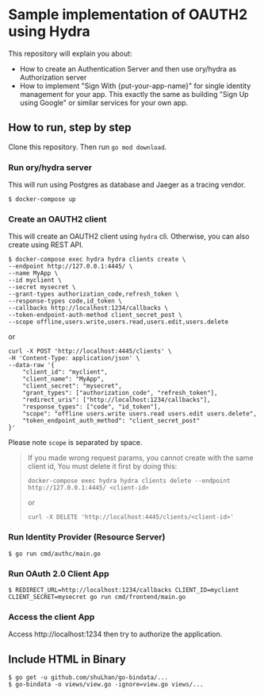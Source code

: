 # Sample implementation of OAUTH2 using Hydra

This repository will explain you about:

* How to create an Authentication Server and then use ory/hydra as Authorization server
* How to implement "Sign With {put-your-app-name}" for single identity management for your app. This exactly the same as building "Sign Up using Google" or similar services for your own app.

## How to run, step by step

Clone this repository. Then run `go mod download`.

### Run ory/hydra server 

This will run using Postgres as database and Jaeger as a tracing vendor.

```shell script
$ docker-compose up
```

### Create an OAUTH2 client

This will create an OAUTH2 client using `hydra` cli. Otherwise, you can also create using REST API.

```shell script
$ docker-compose exec hydra hydra clients create \
--endpoint http://127.0.0.1:4445/ \
--name MyApp \
--id myclient \
--secret mysecret \
--grant-types authorization_code,refresh_token \
--response-types code,id_token \
--callbacks http://localhost:1234/callbacks \
--token-endpoint-auth-method client_secret_post \
--scope offline,users.write,users.read,users.edit,users.delete
```

or

```shell script
curl -X POST 'http://localhost:4445/clients' \
-H 'Content-Type: application/json' \
--data-raw '{
    "client_id": "myclient",
    "client_name": "MyApp",
    "client_secret": "mysecret",
    "grant_types": ["authorization_code", "refresh_token"],
    "redirect_uris": ["http://localhost:1234/callbacks"],
    "response_types": ["code", "id_token"],
    "scope": "offline users.write users.read users.edit users.delete",
    "token_endpoint_auth_method": "client_secret_post"
}'
```

Please note `scope` is separated by space.

> If you made wrong request params, you cannot create with the same client id,
> You must delete it first by doing this:
>
>
> ```docker-compose exec hydra hydra clients delete --endpoint http://127.0.0.1:4445/ <client-id>```
> 
> or
>
> ```curl -X DELETE 'http://localhost:4445/clients/<client-id>'```


### Run Identity Provider (Resource Server)

```shell script
$ go run cmd/authc/main.go
```

### Run OAuth 2.0 Client App

```shell script
$ REDIRECT_URL=http://localhost:1234/callbacks CLIENT_ID=myclient CLIENT_SECRET=mysecret go run cmd/frontend/main.go
```

### Access the client App

Access http://localhost:1234 then try to authorize the application.

## Include HTML in Binary

```
$ go get -u github.com/shuLhan/go-bindata/...
$ go-bindata -o views/view.go -ignore=view.go views/...
```
